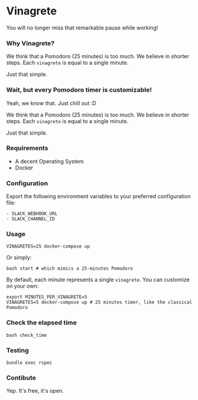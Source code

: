 # Vinagrete

You will no longer miss that remarkable pause while working!

### Why Vinagrete?

We think that a Pomodoro (25 minutes) is too much. We believe in shorter steps.
Each `vinagrete` is equal to a single minute.

Just that simple.

### Wait, but every Pomodoro timer is customizable!

Yeah, we know that. Just chill out :D

We think that a Pomodoro (25 minutes) is too much. We believe in shorter steps.
Each `vinagrete` is equal to a single minute.

Just that simple.

### Requirements

- A decent Operating System
- Docker

### Configuration

Export the following environment variables to your preferred configuration file:

```
- SLACK_WEBHOOK_URL
- SLACK_CHANNEL_ID
```

### Usage

```
VINAGRETES=25 docker-compose up
```

Or simply:

```
bash start # which mimics a 25-minutes Pomodoro
```

By default, each minute represents a single `vinagrete`. You can customize on
your own:

```
export MINUTES_PER_VINAGRETE=5
VINAGRETES=5 docker-compose up # 25 minutes timer, like the classical Pomodoro
```

### Check the elapsed time

```
bash check_time
```

### Testing

```
bundle exec rspec
```

### Contibute

Yep. It's free, it's open.
